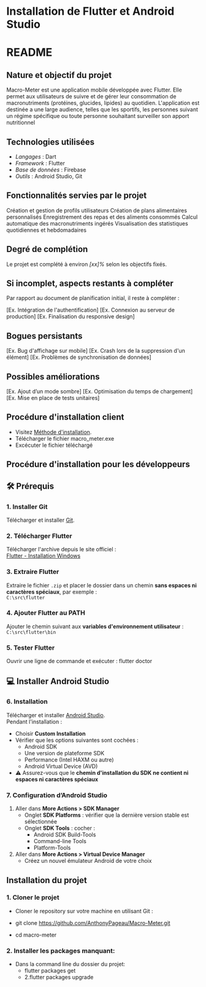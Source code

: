 # Installation de Flutter et Android Studio



# README

## Nature et objectif du projet

Macro-Meter est une application mobile développée avec Flutter. Elle permet aux utilisateurs de suivre et de gérer leur consommation de macronutriments (protéines, glucides, lipides) au quotidien. L'application est destinée a une large audience, telles que les sportifs, les personnes suivant un régime spécifique ou toute personne souhaitant surveiller son apport nutritionnel

## Technologies utilisées

- *Langages* : Dart
- *Framework* : Flutter
- *Base de données* : Firebase
- *Outils* : Android Studio, Git

## Fonctionnalités servies par le projet

Création et gestion de profils utilisateurs
Création de plans alimentaires personnalisés
Enregistrement des repas et des aliments consommés
Calcul automatique des macronutriments ingérés
Visualisation des statistiques quotidiennes et hebdomadaires


## Degré de complétion

Le projet est complété à environ *[xx]%* selon les objectifs fixés.

## Si incomplet, aspects restants à compléter

Par rapport au document de planification initial, il reste à compléter :

[Ex. Intégration de l'authentification]
[Ex. Connexion au serveur de production]
[Ex. Finalisation du responsive design]


## Bogues persistants

[Ex. Bug d'affichage sur mobile]
[Ex. Crash lors de la suppression d'un élément]
[Ex. Problèmes de synchronisation de données]


## Possibles améliorations

[Ex. Ajout d’un mode sombre]
[Ex. Optimisation du temps de chargement]
[Ex. Mise en place de tests unitaires]


## Procédure d'installation client

  - Visitez [Méthode d'installation](https://github.com/AnthonyPageau/Macro-Meter/releases/tag/Release).
  - Télécharger le fichier macro_meter.exe
  - Excécuter le fichier téléchargé


## Procédure d'installation pour les développeurs

## 🛠️ Prérequis

### 1. Installer Git
Télécharger et installer [Git](https://gitforwindows.org/).

### 2. Télécharger Flutter
Télécharger l'archive depuis le site officiel :  
[Flutter - Installation Windows](https://docs.flutter.dev/get-started/install/windows/mobile)

### 3. Extraire Flutter
Extraire le fichier `.zip` et placer le dossier dans un chemin **sans espaces ni caractères spéciaux**, par exemple :  
`C:\src\flutter`

### 4. Ajouter Flutter au PATH
Ajouter le chemin suivant aux **variables d'environnement utilisateur** :  
`C:\src\flutter\bin`

### 5. Tester Flutter
Ouvrir une ligne de commande et exécuter : 
flutter doctor

## 💻 Installer Android Studio

### 6. Installation
Télécharger et installer [Android Studio](https://developer.android.com/studio?hl=fr).  
Pendant l'installation :
- Choisir **Custom Installation**
- Vérifier que les options suivantes sont cochées :
  - Android SDK
  - Une version de plateforme SDK
  - Performance (Intel HAXM ou autre)
  - Android Virtual Device (AVD)
- ⚠️ Assurez-vous que le **chemin d'installation du SDK ne contient ni espaces ni caractères spéciaux**

### 7. Configuration d’Android Studio
1. Aller dans **More Actions > SDK Manager**  
   - Onglet **SDK Platforms** : vérifier que la dernière version stable est sélectionnée  
   - Onglet **SDK Tools** : cocher :
     - Android SDK Build-Tools  
     - Command-line Tools  
     - Platform-Tools  
2. Aller dans **More Actions > Virtual Device Manager**  
   - Créez un nouvel émulateur Android de votre choix

## Installation du projet

### 1. Cloner le projet

  - Cloner le repository sur votre machine en utilisant Git :

  - git clone https://github.com/AnthonyPageau/Macro-Meter.git

  - cd macro-meter

### 2. Installer les packages manquant:
  - Dans la command line du dossier du projet:
    - flutter packages get
    - 2.flutter packages upgrade
